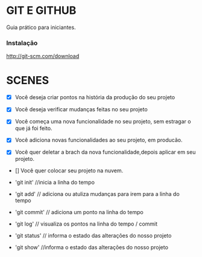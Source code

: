 # GIT E GITHUB

Guia prático para iniciantes.

### Instalação

http://git-scm.com/download

# SCENES

- [x] Você deseja criar pontos na história da produção do seu projeto
- [x] Você deseja verificar mudanças feitas no seu projeto

- [x] Você começa uma nova funcionalidade no seu projeto, sem estragar o que já foi feito.
- [x] Você adiciona novas funcionalidades ao seu projeto, em producão.
- [x] Você quer deletar a brach da nova funcionalidade,depois aplicar em seu projeto.

- [] Você quer colocar seu projeto na nuvem.

- 'git init' //inicia a linha do tempo
- 'git add' // adiciona ou atuliza mudanças para irem para a linha do tempo
- 'git commit' // adiciona um ponto na linha do tempo
- 'git log' // visualiza os pontos na linha do tempo / commit
- 'git status' // informa o estado das alterações do nosso projeto
- 'git show' //informa o estado das alterações do nosso projeto